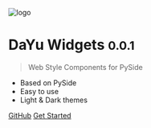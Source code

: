 ![logo](_media/logo.svg)

# DaYu Widgets <small>0.0.1</small>

> Web Style Components for PySide

* Based on PySide
* Easy to use
* Light & Dark themes

[GitHub](https://github.com/phenom-films/dayu_widgets)
[Get Started](/README.md)
